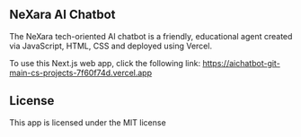 ## NeXara AI Chatbot
The NeXara tech-oriented AI chatbot is a friendly, educational agent created via JavaScript, HTML, CSS and deployed using Vercel.

To use this Next.js web app, click the following link: https://aichatbot-git-main-cs-projects-7f60f74d.vercel.app

## License
This app is licensed under the MIT license
